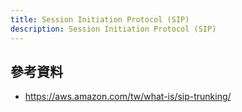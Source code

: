 ```yaml
---
title: Session Initiation Protocol (SIP)
description: Session Initiation Protocol (SIP)
---
```


<!-- 主要 RFC：RFC 3261 (核心規範) -->
<!-- 相關 RFC：RFC 3262、RFC 3263、RFC 3264 -->

## 參考資料

- https://aws.amazon.com/tw/what-is/sip-trunking/
